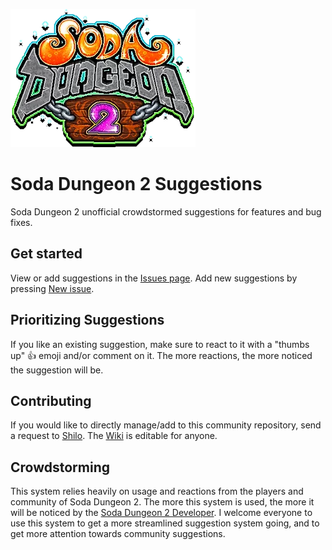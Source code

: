 [![Soda Dungeon 2](SodaDungeon2.png)](https://www.sodadungeon.com)
# Soda Dungeon 2 Suggestions
Soda Dungeon 2 unofficial crowdstormed suggestions for features and bug fixes.  

## Get started
View or add suggestions in the [Issues page](https://github.com/Shilo/SD2-Suggestions/issues). Add new suggestions by pressing [New issue](https://github.com/Shilo/SD2-Suggestions/issues/new/choose).  

## Prioritizing Suggestions
If you like an existing suggestion, make sure to react to it with a "thumbs up" 👍 emoji and/or comment on it. The more reactions, the more noticed the suggestion will be.  

## Contributing
If you would like to directly manage/add to this community repository, send a request to [Shilo](https://github.com/Shilo). The [Wiki](https://github.com/Shilo/SD2-Suggestions/wiki) is editable for anyone.

## Crowdstorming
This system relies heavily on usage and reactions from the players and community of Soda Dungeon 2. The more this system is used, the more it will be noticed by the [Soda Dungeon 2 Developer](https://www.sodadungeon.com). I welcome everyone to use this system to get a more streamlined suggestion system going, and to get more attention towards community suggestions.

